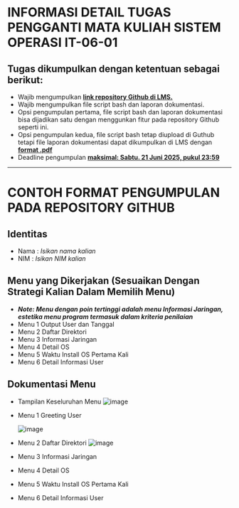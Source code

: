 # INFORMASI DETAIL TUGAS PENGGANTI MATA KULIAH SISTEM OPERASI IT-06-01
## Tugas dikumpulkan dengan ketentuan sebagai berikut:
- Wajib mengumpulkan <ins>**link repository Github di LMS.**</ins>
- Wajib mengumpulkan file script bash dan laporan dokumentasi. 
- Opsi pengumpulan pertama, file script bash dan laporan dokumentasi bisa dijadikan satu dengan menggunkan fitur pada repository Github seperti ini.
- Opsi pengumpulan kedua, file script bash tetap diupload di Guthub tetapi file laporan dokumentasi dapat dikumpulkan di LMS dengan <ins>**format .pdf**</ins>
- Deadline pengumpulan <ins>**maksimal: Sabtu. 21 Juni 2025, pukul 23:59**</ins>
---
# CONTOH FORMAT PENGUMPULAN PADA REPOSITORY GITHUB
## Identitas
- Nama : _Isikan nama kalian_
- NIM  : _Isikan NIM kalian_

## Menu yang Dikerjakan (Sesuaikan Dengan Strategi Kalian Dalam Memilih Menu)
- **_Note: Menu dengan poin tertinggi adalah menu Informasi Jaringan, estetika menu program termasuk dalam kriteria penilaian_**
- Menu 1 Output User dan Tanggal
- Menu 2 Daftar Direktori
- Menu 3 Informasi Jaringan
- Menu 4 Detail OS
- Menu 5 Waktu Install OS Pertama Kali
- Menu 6 Detail Informasi User

## Dokumentasi Menu 
- Tampilan Keseluruhan Menu
![image](https://github.com/user-attachments/assets/72f388aa-8975-479b-a264-d09023d3acd5)

- Menu 1 Greeting User
  
  ![image](https://github.com/user-attachments/assets/46562e4d-6016-4926-9d3f-7de686ef47e5)

- Menu 2 Daftar Direktori
  ![image](https://github.com/user-attachments/assets/83a3cf70-f9f0-4eef-a25a-043a1405ffa3)

- Menu 3 Informasi Jaringan
- Menu 4 Detail OS
- Menu 5 Waktu Install OS Pertama Kali
- Menu 6 Detail Informasi User
